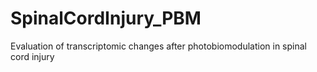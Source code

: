 # SpinalCordInjury_PBM
Evaluation of transcriptomic changes after photobiomodulation in spinal cord injury
